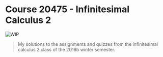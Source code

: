 Course 20475 - Infinitesimal Calculus 2
===
![WIP](https://img.shields.io/badge/stage-WIP-orange.svg)
> My solutions to the assignments and quizzes from the infinitesimal calculus 2 class of the 2018b winter semester.

